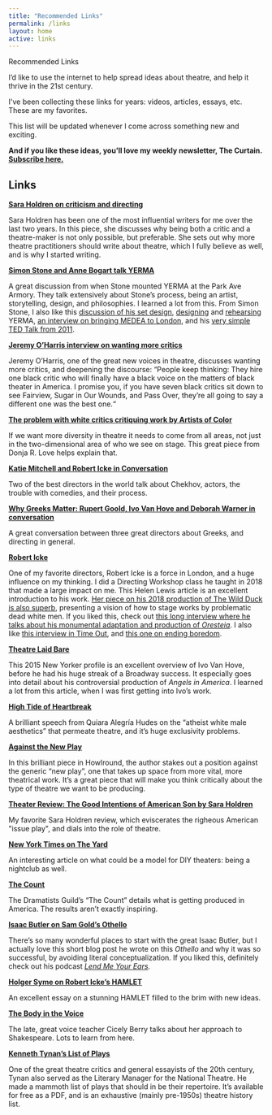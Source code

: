 ```yaml
---
title: "Recommended Links"
permalink: /links
layout: home
active: links
---
```


<div id="intro" class="lh-title dib f1-ns f2-m f2">Recommended Links</div>

I’d like to use the internet to help spread ideas about theatre, and help it thrive in the 21st century.

I've been collecting these links for years: videos, articles, essays, etc. These are my favorites.

This list will be updated whenever I come across something new and exciting.

**And if you like these ideas, you’ll love my weekly newsletter, The Curtain. [Subscribe here.](https://guscuddy.substack.com/)**


## Links

**[Sara Holdren on criticism and directing](https://www.vulture.com/2018/12/i-make-plays-i-write-criticism-im-not-my-own-enemy.html)**

Sara Holdren has been one of the most influential writers for me over the last two years. In this piece, she discusses why being both a critic and a theatre-maker is not only possible, but preferable. She sets out why more theatre practitioners should write about theatre, which I fully believe as well, and is why I started writing.

**[Simon Stone and Anne Bogart talk YERMA](https://www.youtube.com/watch?v=Qficpne0ITo)**

A great discussion from when Stone mounted YERMA at the Park Ave Armory. They talk extensively about Stone’s process, being an artist, storytelling, design, and philosophies. I learned a lot from this. From Simon Stone, I also like this [discussion of his set design](https://www.surfacemag.com/articles/simon-stone-talks-yerma-set-design/), [designing](https://www.youtube.com/watch?v=X2wzR-PTlGw) and [rehearsing](https://www.youtube.com/watch?v=WNoh8Cpa3bM) YERMA, [an interview on bringing MEDEA to London](https://www.thestage.co.uk/features/interviews/2019/yerma-director-simon-stone-on-bringing-his-radical-medea-to-london-i-dont-make-directors-theatre-thats-a-misjudged-analysis/), and his [very simple TED Talk from 2011](https://www.youtube.com/watch?v=M6VFfGvAVZI).

**[Jeremy O’Harris interview on wanting more critics](https://www.whatshouldwedo.com/blog/jeremy-o-harris/)**

Jeremy O’Harris, one of the great new voices in theatre, discusses wanting more critics, and deepening the discourse: “People keep thinking: They hire one black critic who will finally have a black voice on the matters of black theater in America. I promise you, if you have seven black critics sit down to see Fairview, Sugar in Our Wounds, and Pass Over, they’re all going to say a different one was the best one.“

**[The problem with white critics critiquing work by Artists of Color](https://www.larktheatre.org/blog/problem-white-critics-critiquing-work-artists-color/)**

If we want more diversity in theatre it needs to come from all areas, not just in the two-dimensional area of who we see on stage. This great piece from Donja R. Love helps explain that.

**[Katie Mitchell and Robert Icke in Conversation](https://www.youtube.com/watch?v=FaeAgWMYu8w)**

Two of the best directors in the world talk about Chekhov, actors, the trouble with comedies, and their process.

**[Why Greeks Matter: Rupert Goold, Ivo Van Hove and Deborah Warner in conversation](https://www.youtube.com/watch?v=i6kYz-wx2rg)**

A great conversation between three great directors about Greeks, and directing in general.

**[Robert Icke](https://www.newstatesman.com/culture/music-theatre/2017/07/cruel-be-kind-radicalism-robert-icke)**

One of my favorite directors, Robert Icke is a force in London, and a huge influence on my thinking. I did a Directing Workshop class he taught in 2018 that made a large impact on me. This Helen Lewis article is an excellent introduction to his work. [Her piece on his 2018 production of The Wild Duck is also superb](https://www.newstatesman.com/culture/music-theatre/2018/10/wild-duck-lie), presenting a vision of how to stage works by problematic dead white men. If you liked this, check out [this long interview where he talks about his monumental adaptation and production of *Oresteia*](http://www.open.ac.uk/arts/research/pvcrs/2015/icke).
I also like [this interview in Time Out](https://www.timeout.com/london/theatre/rob-icke-its-not-impossible-that-theatre-will-die-out), and [this one on ending boredom](https://www.standard.co.uk/go/london/theatre/robert-icke-on-getting-hate-mail-why-mary-stuart-is-like-the-brexit-vote-and-ending-boredom-in-a3723841.html).

**[Theatre Laid Bare](https://www.newyorker.com/magazine/2015/10/26/theatre-laid-bare)**

This 2015 New Yorker profile is an excellent overview of Ivo Van Hove, before he had his huge streak of a Broadway success. It especially goes into detail about his controversial production of *Angels in America*. I learned a lot from this article, when I was first getting into Ivo’s work.

**[High Tide of Heartbreak](https://www.americantheatre.org/2018/09/27/high-tide-of-heartbreak/)**

A brilliant speech from Quiara Alegría Hudes on the “atheist white male aesthetics” that permeate theatre, and it’s huge exclusivity problems.

**[Against the New Play](https://howlround.com/against-new-play)**

In this brilliant piece in Howlround, the author stakes out a position against the generic “new play”, one that takes up space from more vital, more theatrical work. It’s a great piece that will make you think critically about the type of theatre we want to be producing.

**[Theater Review: The Good Intentions of American Son by Sara Holdren](https://www.vulture.com/2018/11/theater-review-the-good-intentions-of-american-son.html)**

My favorite Sara Holdren review, which eviscerates the righeous American "issue play", and dials into the role of theatre.

**[New York Times on The Yard](https://www.nytimes.com/2019/02/03/theater/yard-theater-london-now-festival.html)**

An interesting article on what could be a model for DIY theaters: being a nightclub as well.

**[The Count](https://www.dramatistsguild.com/advocacy/the-count-2/)**

The Dramatists Guild’s “The Count” details what is getting produced in America. The results aren’t exactly inspiring.

**[Isaac Butler on Sam Gold’s Othello](https://parabasis.typepad.com/blog/2017/01/a-few-quick-bloggy-thoughts-on-the-sam-gold-daniel-craig-david-oyelowo-othello.html)**

There’s so many wonderful places to start with the great Isaac Butler, but I actually love this short blog post he wrote on this *Othello* and why it was so successful, by avoiding literal conceptualization. If you liked this, definitely check out his podcast *[Lend Me Your Ears](http://www.slate.com/articles/slate_plus/shakespeare.html)*.

**[Holger Syme on Robert Icke’s HAMLET](http://www.dispositio.net/archives/2385)**

An excellent essay on a stunning HAMLET filled to the brim with new ideas.

**[The Body in the Voice](https://www.americantheatre.org/2010/01/01/the-body-in-the-voice/)**

The late, great voice teacher Cicely Berry talks about her approach to Shakespeare. Lots to learn from here.

**[Kenneth Tynan’s List of Plays](https://www.nationaltheatre.org.uk/sites/default/files/kenneth-tynan_list-of-plays.pdf)**

One of the great theatre critics and general essayists of the 20th century, Tynan also served as the Literary Manager for the National Theatre. He made a mammoth list of plays that should in be their repertoire. It’s available for free as a PDF, and is an exhaustive (mainly pre-1950s) theatre history list.
